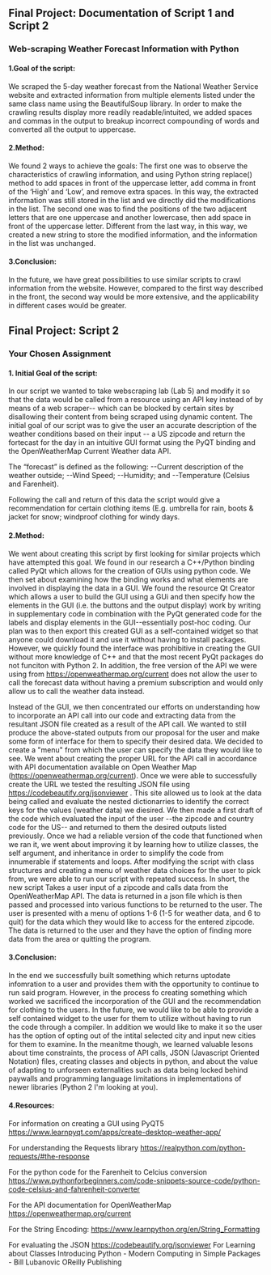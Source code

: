 ## Final Project: Documentation of Script 1 and Script 2
### Web-scraping Weather Forecast Information with Python

#### 1.Goal of the script: 

We scraped the 5-day weather forecast from the National Weather Service website and extracted information from multiple elements listed under the same class name using the BeautifulSoup library. In order to make the crawling results display more readily readable/intuited, we added spaces and commas in the output to breakup incorrect compounding of words and converted all the output to uppercase. 

#### 2.Method:
We found 2 ways to achieve the goals:
The first one was to observe the characteristics of crawling information, and using Python string replace() method to add spaces in front of the uppercase letter, add comma in front of the ‘High’ and ‘Low’, and remove extra spaces. In this way, the extracted information was still stored in the list and we directly did the modifications in the list.
The second one was to find the positions of the two adjacent letters that are one uppercase and another lowercase, then add space in front of the uppercase letter. Different from the last way, in this way, we created a new string to store the modified information, and the information in the list was unchanged. 

#### 3.Conclusion:
In the future, we have great possibilities to use similar scripts to crawl information from the website. However, compared to the first way described in the front, the second way would be more extensive, and the applicability in different cases would be greater.


## Final Project: Script 2
### Your Chosen Assignment

#### 1. Initial Goal of the script: 

In our script we wanted to take webscraping lab (Lab 5) and modify it so that the data would be called from a resource using an API key instead of by means of a web scraper-- which can be blocked by certain sites by disallowing their content from being scraped using dynamic content. The initial goal of our script was to give the user an accurate description of the weather conditions based on their input -- a US zipcode and return the fortecast for the day in an intuitive GUI format using the PyQT binding and the OpenWeatherMap Current Weather data API. 

The “forecast” is defined as the following:
--Current description of the weather outside;
--Wind Speed;
--Humidity; and
--Temperature (Celsius and Farenheit).

Following the call and return of this data the script would give a recommendation for certain clothing items (E.g. umbrella for rain, boots & jacket for snow; windproof clothing for windy days. 

#### 2.Method:
We went about creating this script by first looking for similar projects which have attempted this goal.  We found in our research a C++/Python binding called PyQt which allows for the creation of GUIs using python code. We then set about examining how the binding works and what elements are involved in displaying the data in a GUI.  We found the resource Qt Creator which allows a user to build the GUI using a GUi and then specify how the elements in the GUI (i.e. the buttons and the output display) work by writing in supplementary code in combination with the PyQt generated code for the labels and display elements in the GUI--essentially post-hoc coding. Our plan was to then export this created GUI as a self-contained widget so that anyone could download it and use it without having to install packages. However, we quickly found the interface was prohibitive in creating the GUI without more knowledge of C++ and that the most recent PyQt packages do not funciton with Python 2.  In addition, the free version of the API we were using from https://openweathermap.org/current does not allow the user to call the forecast data without having a premium subscription and would only allow us to call the weather data instead. 

Instead of the GUI, we then concentrated our efforts on understanding how to incorporate an API call into our code and extracting data from the resultant JSON file created as a result of the API call. We wanted to still produce the above-stated outputs from our proposal for the user and make some form of interface for them to specify their desired data. We decided to create a "menu" from which the user can specify the data they would like to see.  We went about creating the proper URL for the API call in accordance with API documentation available on Open Weather Map (https://openweathermap.org/current). Once we were able to successfully create the URL we tested the resulting JSON file using https://codebeautify.org/jsonviewer . This site allowed us to look at the data being called and evaluate the nested dictionarries to identify the correct keys for the values (weather data) we diesired. We then made a first draft of the code which evaluated the input of the user --the zipcode and country code for the US-- and returned to them the desired outputs listed previously. Once we had a reliable version of the code that functioned when we ran it, we went about improving it by learning how to utilize classes, the self argument, and inheritance in order to simplify the code from innumerable if statements and loops. After modifying the script with class structures and creating a menu of weather data choices for the user to pick from, we were able to run our script with repeated success. In short, the new script Takes a user input of a zipcode and calls data from the OpenWeatherMap API. The data is returned in a json file which is then passed and processed into various functions to be returned to the user. The user is presented with a menu of options 1-6 (1-5 for weather data, and 6 to quit) for the data which they would like to access for the entered zipcode. The data is returned to the user and they have the option of finding more data from the area or quitting the program. 


#### 3.Conclusion:
In the end we successfully built something which returns uptodate infomration to a user and provides them with the opportunity to continue to run said program. However, in the process fo creating something which worked we sacrificed the incorporation of the GUI and the recommendation for clothing to the users. In the future, we would like to be able to provide a self contained widget to the user for them to utilize without having to run the code through a compiler.  In addition we would like to make it so the user has the option of opting out of the intital selected city and input new cities for them to examine. In the meanitme though, we learned valuable lesons about time constraints, the process of API calls, JSON (Javascript Oriented Notation) files, creating classes and objects in python, and about the value of adapting to unforseen externalities such as data being locked behind paywalls and programming language limitations in implementations of newer libraries (Python 2 I'm looking at you).

#### 4.Resources:
For information on creating a GUI using PyQT5
https://www.learnpyqt.com/apps/create-desktop-weather-app/

For understanding the Requests library
https://realpython.com/python-requests/#the-response

For the python code for the Farenheit to Celcius conversion
https://www.pythonforbeginners.com/code-snippets-source-code/python-code-celsius-and-fahrenheit-converter 

For the API documentation for OpenWeatherMap
https://openweathermap.org/current

For the String Encoding:
https://www.learnpython.org/en/String_Formatting

For evaluating the JSON
https://codebeautify.org/jsonviewer
For Learning about Classes 
Introducing Python - Modern Computing in Simple Packages - Bill Lubanovic OReilly Publishing




